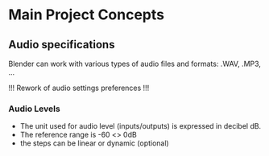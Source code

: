 # Main Project Concepts

## Audio specifications

Blender can work with various types of audio files and formats: .WAV, .MP3, ...

!!! Rework of audio settings preferences !!!

### Audio Levels

- The unit used for audio level (inputs/outputs) is expressed in decibel dB.
- The reference range is -60 <> 0dB
- the steps can be linear or dynamic (optional)
